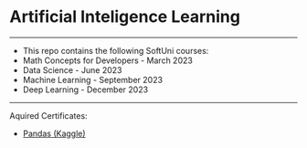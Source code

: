# Artificial Inteligence Learning
----

* This repo contains the following SoftUni courses:
* Math Concepts for Developers - March 2023
* Data Science - June 2023
* Machine Learning - September 2023
* Deep Learning - December 2023

----
Aquired Certificates:
* <a href="https://www.kaggle.com/learn/certification/d3y4nk474/pandas" target="_new">Pandas (Kaggle)</a>

